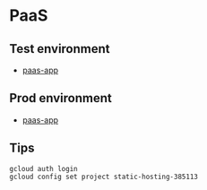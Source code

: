 # PaaS

## Test environment

- [paas-app](https://paas-app-aw26i256sa-ez.a.run.app)

## Prod environment

- [paas-app](https://paas-app-bw2xookxra-ez.a.run.app)

## Tips

```shell
gcloud auth login
gcloud config set project static-hosting-385113
```

